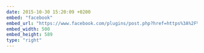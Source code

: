 ```yaml
---
date: 2015-10-30 15:20:09 +0200
embed: "facebook"
embed_url: "https://www.facebook.com/plugins/post.php?href=https%3A%2F%2Fwww.facebook.com%2Fphoto.php%3Ffbid%3D10153392560444865%26set%3Da.10153393488474865.1073741853.580174864%26type%3D3&width=500"
embed_width: 500
embed_height: 589
type: "right"
---
```

